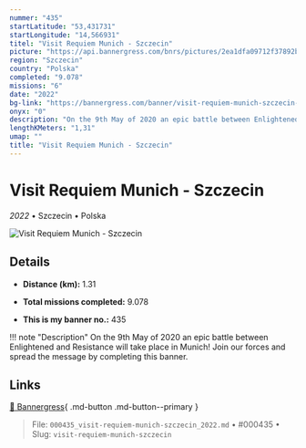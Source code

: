 ```yaml
---
nummer: "435"
startLatitude: "53,431731"
startLongitude: "14,566931"
titel: "Visit Requiem Munich - Szczecin"
picture: "https://api.bannergress.com/bnrs/pictures/2ea1dfa09712f37892b7617d14ea3b91"
region: "Szczecin"
country: "Polska"
completed: "9.078"
missions: "6"
date: "2022"
bg-link: "https://bannergress.com/banner/visit-requiem-munich-szczecin-f424"
onyx: "0"
description: "On the 9th May of 2020 an epic battle between Enlightened and Resistance will take place in Munich! Join our forces and spread the message by completing this banner."
lengthKMeters: "1,31"
umap: ""
title: "Visit Requiem Munich - Szczecin"
---
```

# Visit Requiem Munich - Szczecin

*2022* • Szczecin • Polska

![Visit Requiem Munich - Szczecin](https://api.bannergress.com/bnrs/pictures/2ea1dfa09712f37892b7617d14ea3b91)

## Details
- **Distance (km):** 1.31

- **Total missions completed:** 9.078
- **This is my banner no.:** 435


!!! note "Description"
    On the 9th May of 2020 an epic battle between Enlightened and Resistance will take place in Munich! Join our forces and spread the message by completing this banner.



## Links
[🔗 Bannergress](https://bannergress.com/banner/visit-requiem-munich-szczecin-f424){ .md-button .md-button--primary }



> File: `000435_visit-requiem-munich-szczecin_2022.md` • #000435 • Slug: `visit-requiem-munich-szczecin`
